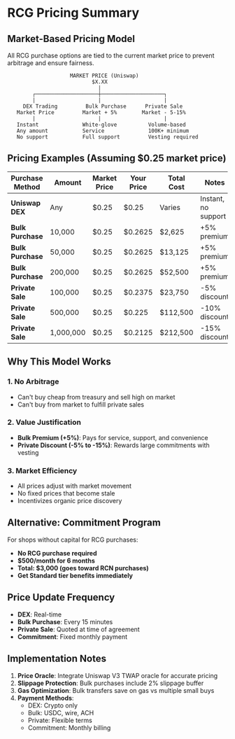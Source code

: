 # RCG Pricing Summary

## Market-Based Pricing Model

All RCG purchase options are tied to the current market price to prevent arbitrage and ensure fairness.

```
                    MARKET PRICE (Uniswap)
                           $X.XX
                             |
        ┌────────────────────┼────────────────────┐
        |                    |                    |
     DEX Trading         Bulk Purchase      Private Sale
   Market Price         Market + 5%        Market - 5-15%
        |                    |                    |
   Instant              White-glove          Volume-based
   Any amount           Service              100K+ minimum
   No support           Full support         Vesting required
```

## Pricing Examples (Assuming $0.25 market price)

| Purchase Method | Amount | Market Price | Your Price | Total Cost | Notes |
|----------------|---------|--------------|------------|------------|--------|
| **Uniswap DEX** | Any | $0.25 | $0.25 | Varies | Instant, no support |
| **Bulk Purchase** | 10,000 | $0.25 | $0.2625 | $2,625 | +5% premium |
| **Bulk Purchase** | 50,000 | $0.25 | $0.2625 | $13,125 | +5% premium |
| **Bulk Purchase** | 200,000 | $0.25 | $0.2625 | $52,500 | +5% premium |
| **Private Sale** | 100,000 | $0.25 | $0.2375 | $23,750 | -5% discount |
| **Private Sale** | 500,000 | $0.25 | $0.225 | $112,500 | -10% discount |
| **Private Sale** | 1,000,000 | $0.25 | $0.2125 | $212,500 | -15% discount |

## Why This Model Works

### 1. **No Arbitrage**
- Can't buy cheap from treasury and sell high on market
- Can't buy from market to fulfill private sales

### 2. **Value Justification**
- **Bulk Premium (+5%)**: Pays for service, support, and convenience
- **Private Discount (-5% to -15%)**: Rewards large commitments with vesting

### 3. **Market Efficiency**
- All prices adjust with market movement
- No fixed prices that become stale
- Incentivizes organic price discovery

## Alternative: Commitment Program

For shops without capital for RCG purchases:
- **No RCG purchase required**
- **$500/month for 6 months**
- **Total: $3,000 (goes toward RCN purchases)**
- **Get Standard tier benefits immediately**

## Price Update Frequency

- **DEX**: Real-time
- **Bulk Purchase**: Every 15 minutes
- **Private Sale**: Quoted at time of agreement
- **Commitment**: Fixed monthly payment

## Implementation Notes

1. **Price Oracle**: Integrate Uniswap V3 TWAP oracle for accurate pricing
2. **Slippage Protection**: Bulk purchases include 2% slippage buffer
3. **Gas Optimization**: Bulk transfers save on gas vs multiple small buys
4. **Payment Methods**: 
   - DEX: Crypto only
   - Bulk: USDC, wire, ACH
   - Private: Flexible terms
   - Commitment: Monthly billing
